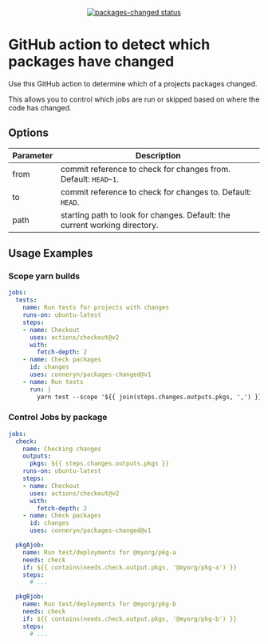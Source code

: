 <p align="center">
  <a href="https://github.com/conneryn/packages-changed/actions"><img alt="packages-changed status" src="https://github.com/conneryn/packages-changed/workflows/build-test/badge.svg"></a>
</p>

# GitHub action to detect which packages have changed

Use this GitHub action to determine which of a projects packages changed.

This allows you to control which jobs are run or skipped based on where the code has changed.

## Options

| Parameter | Description
| --------- | -----------
| from      | commit reference to check for changes from.  Default: `HEAD~1`.
| to        | commit reference to check for changes to. Default: `HEAD`.
| path      | starting path to look for changes.  Default: the current working directory.

## Usage Examples

### Scope yarn builds

```yaml
jobs:
  tests:
    name: Run tests for projects with changes
    runs-on: ubuntu-latest
    steps:
    - name: Checkout
      uses: actions/checkout@v2
      with:
        fetch-depth: 2
    - name: Check packages
      id: changes
      uses: conneryn/packages-changed@v1
    - name: Run tests
      run: |
        yarn test --scope '${{ join(steps.changes.outputs.pkgs, ',') }}'
```

### Control Jobs by package

```yaml
jobs:
  check:
    name: Checking changes
    outputs:
      pkgs: ${{ steps.changes.outputs.pkgs }}
    runs-on: ubuntu-latest
    steps:
    - name: Checkout
      uses: actions/checkout@v2
      with:
        fetch-depth: 2
    - name: Check packages
      id: changes
      uses: conneryn/packages-changed@v1

  pkgAjob:
    name: Run test/deployments for @myorg/pkg-a
    needs: check
    if: ${{ contains(needs.check.output.pkgs, '@myorg/pkg-a') }}
    steps:
      # ...

  pkgBjob:
    name: Run test/deployments for @myorg/pkg-b
    needs: check
    if: ${{ contains(needs.check.output.pkgs, '@myorg/pkg-b') }}
    steps:
      # ...
```